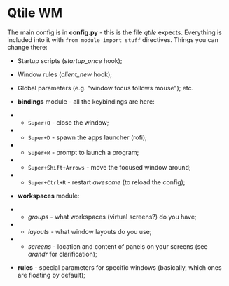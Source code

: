 # Qtile WM

The main config is in **config.py** - this is the file *qtile* expects. Everything is included into it with `from module import stuff` directives. Things you can change there:
* Startup scripts (*startup_once* hook);
* Window rules (*client_new* hook);
* Global parameters (e.g. "window focus follows mouse"); etc.

* **bindings** module - all the keybindings are here:
* * `Super+Q` - close the window;
* * `Super+D` - spawn the apps launcher (rofi);
* * `Super+R` - prompt to launch a program;
* * `Super+Shift+Arrows` - move the focused window around;
* * `Super+Ctrl+R` - restart *awesome* (to reload the config);

* **workspaces** module:
* * *groups* - what workspaces (virtual screens?) do you have;
* * *layouts* - what window layouts do you use;
* * *screens* - location and content of panels on your screens (see *arandr* for clarification);

* **rules** - special parameters for specific windows (basically, which ones are floating by default);
